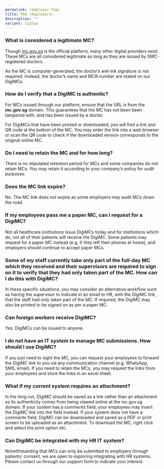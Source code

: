 ```yaml
---
permalink: /employer-faq/
title: FAQ (Employers)
description: ""
variant: tiptap
---
```

<h3>What is considered a legitimate MC?</h3>
<p>Though <a href="https://mc.gov.sg" rel="noopener noreferrer nofollow" target="_blank">mc.gov.sg</a> is
the official platform, many other digital providers exist. These MCs are
all considered legitimate as long as they are issued by SMC-registered
doctors.</p>
<p>As the MC is computer-generated, the doctor’s wet-ink signature is not
required. Instead, the doctor’s name and MCR number are stated on our DigiMCs.</p>
<h3>How do I verify that a DigiMC is authentic?</h3>
<p>For MCs issued through our platform, ensure that the URL is from the <strong>mc.gov.sg</strong> domain.
This guarantees that the MC has not been been tampered with, and has been
issued by a doctor.</p>
<p>For DigiMCs that have been printed or downloaded, you will find a link
and QR code at the bottom of the MC. You may enter the link into a web
browser or scan the QR code to check if the downloaded version corresponds
to the original online MC.</p>
<h3>Do I need to retain the MC and for how long?</h3>
<p>There is no stipulated retention period for MCs and some companies do
not retain MCs. You may retain it according to your company’s policy for
audit purposes.</p>
<h3>Does the MC link expire?</h3>
<p>No. The MC link does not expire as some employers may audit MCs down the
road.</p>
<h3>If my employees pass me a paper MC, can I request for a DigiMC?</h3>
<p>Not all healthcare institutions issue DigiMCs today and for institutions
which do, not all of their patients will receive the DigiMC. Some patients
may request for a paper MC instead (e.g. if they left their phones at home),
and employers should continue to accept paper MCs.</p>
<h3>Some of my staff currently take only part of the full-day MC which they received and their supervisors are required to sign on it to verify that they had only taken part of the MC. How can I do this with DigiMC?</h3>
<p>In these specific situations, you may consider an alternative workflow
such as having the supervisor to indicate in an email to HR, with the DigiMC
link, that the staff had only taken part of the MC. If required, the DigiMC
may also be printed to be signed on as per a paper MC.</p>
<h3>Can foreign workers receive DigiMC?</h3>
<p>Yes. DigiMCs can be issued to anyone.</p>
<h3>I do not have an IT system to manage MC submissions. How should I use DigiMC?</h3>
<p>If you just need to sight the MC, you can request your employees to forward
the DigiMC link to you via any communication channel (e.g. WhatsApp, SMS,
email). If you need to retain the MCs, you may request the links from your
employees and store the links in an excel sheet.</p>
<h3>What if my current system requires an attachment?</h3>
<p>In the long run, DigiMC should be saved as a link rather than an attachment
as its authenticity comes from being viewed online at the mc.gov.sg domain.
If your system has a comments field, your employees may insert the DigiMC
link into the field instead. If your system does not have a comments field,
DigiMC can be downloaded and saved as a PDF or print screen to be uploaded
as an attachment. To download the MC, right click and select the print
option etc.</p>
<h3>Can DigiMC be integrated with my HR IT system?</h3>
<p>Notwithstanding that MCs can only be submitted to employers through patients’
consent, we are open to exploring integrating with HR systems. Please contact
us through our support form to indicate your interest.</p>
<p></p>